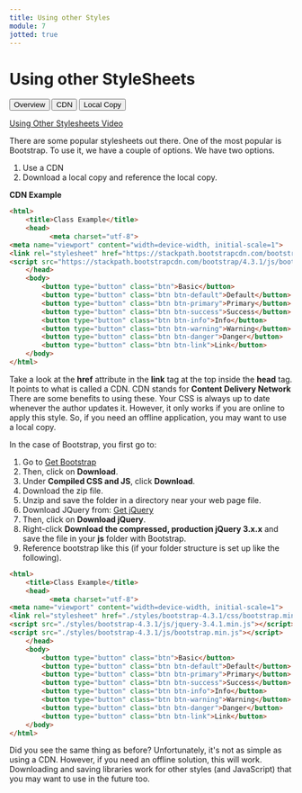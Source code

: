 ```yaml
---
title: Using other Styles
module: 7
jotted: true
---
```


# Using other StyleSheets

<div class="tab">
    <button class="tablinks active" onclick="openTab(event, 'Overview')">Overview</button>
    <button class="tablinks" onclick="openTab(event, 'CDN')">CDN</button>
    <button class="tablinks" onclick="openTab(event, 'Local')">Local Copy</button>
</div>

<!-- Tab content -->
<div id="Overview" class="tabcontent" style="display:block">

<p><a href="//www.youtube.com/embed/qu0rslp1jho" data-lity> Using Other Stylesheets Video</a></p>

<p>There are some popular stylesheets out there. One of the most popular is Bootstrap.  To use it, we have a couple of options. We have two options.</p>

<ol>
<li>Use a CDN</li>
<li>Download a local copy and reference the local copy.</li>
</ol>
</div>

<div id="CDN" class="tabcontent">

<p><b>CDN Example</b></p>

<div class="tabhtml" markdown="1">

```html
<html>
    <title>Class Example</title>
    <head>
          <meta charset="utf-8">
<meta name="viewport" content="width=device-width, initial-scale=1">
<link rel="stylesheet" href="https://stackpath.bootstrapcdn.com/bootstrap/4.3.1/css/bootstrap.min.css" integrity="sha384-ggOyR0iXCbMQv3Xipma34MD+dH/1fQ784/j6cY/iJTQUOhcWr7x9JvoRxT2MZw1T" crossorigin="anonymous">
<script src="https://stackpath.bootstrapcdn.com/bootstrap/4.3.1/js/bootstrap.min.js" integrity="sha384-JjSmVgyd0p3pXB1rRibZUAYoIIy6OrQ6VrjIEaFf/nJGzIxFDsf4x0xIM+B07jRM" crossorigin="anonymous"></script>
    </head>
    <body>
        <button type="button" class="btn">Basic</button>
        <button type="button" class="btn btn-default">Default</button>
        <button type="button" class="btn btn-primary">Primary</button>
        <button type="button" class="btn btn-success">Success</button>
        <button type="button" class="btn btn-info">Info</button>
        <button type="button" class="btn btn-warning">Warning</button>
        <button type="button" class="btn btn-danger">Danger</button>
        <button type="button" class="btn btn-link">Link</button>
    </body>
</html>
```

</div>

<p>Take a look at the <b>href</b> attribute in the <b>link</b> tag at the top inside the <b>head</b> tag. It points to what is called a CDN.  CDN stands for <b>Content Delivery Network</b> There are some benefits to using these.  Your CSS is always up to date whenever the author updates it.  However, it only works if you are online to apply this style. So, if you need an offline application, you may want to use a local copy.</p>

</div>

<div id="Local" class="tabcontent">

<p>In the case of Bootstrap, you first go to:</p>

<ol>
<li>Go to <a href="https://getbootstrap.com/" target="_new">Get Bootstrap</a></li>
<li>Then, click on <b>Download</b>.</li>
<li>Under <b>Compiled CSS and JS</b>, click <b>Download</b>.</li>
<li>Download the zip file.</li>
<li>Unzip and save the folder in a directory near your web page file.</li>
<li>Download JQuery from: <a href="https://jquery.com/" target="_new">Get jQuery</a></li>
<li>Then, click on <b>Download jQuery</b>.</li>
<li>Right-click <b>Download the compressed, production jQuery 3.x.x</b> and save the file in your <b>js</b> folder with Bootstrap.</li>
<li>Reference bootstrap like this (if your folder structure is set up like the following).</li>
</ol>

<div class="tabhtml" markdown="1">

```html
<html>
    <title>Class Example</title>
    <head>
          <meta charset="utf-8">
<meta name="viewport" content="width=device-width, initial-scale=1">
<link rel="stylesheet" href="./styles/bootstrap-4.3.1/css/bootstrap.min.css">
<script src="./styles/bootstrap-4.3.1/js/jquery-3.4.1.min.js"></script>
<script src="./styles/bootstrap-4.3.1/js/bootstrap.min.js"></script>
    </head>
    <body>
        <button type="button" class="btn">Basic</button>
        <button type="button" class="btn btn-default">Default</button>
        <button type="button" class="btn btn-primary">Primary</button>
        <button type="button" class="btn btn-success">Success</button>
        <button type="button" class="btn btn-info">Info</button>
        <button type="button" class="btn btn-warning">Warning</button>
        <button type="button" class="btn btn-danger">Danger</button>
        <button type="button" class="btn btn-link">Link</button>
    </body>
</html>
```

</div>

<p>Did you see the same thing as before?  Unfortunately, it's not as simple as using a CDN. However, if you need an offline solution, this will work.  Downloading and saving libraries work for other styles (and JavaScript) that you may want to use in the future too.</p>

</div>